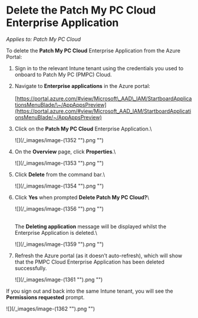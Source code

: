 # Delete the Patch My PC Cloud Enterprise Application

_Applies to: Patch My PC Cloud_

To delete the **Patch My PC Cloud** Enterprise Application from the Azure Portal:

1. Sign in to the relevant Intune tenant using the credentials you used to onboard to Patch My PC (PMPC) Cloud.
2. Navigate to **Enterprise applications** in the Azure portal:\
   \
   [https://portal.azure.com/#view/Microsoft\_AAD\_IAM/StartboardApplicationsMenuBlade/\~/AppAppsPreview](https://portal.azure.com/#view/Microsoft_AAD_IAM/StartboardApplicationsMenuBlade/~/AppAppsPreview)
3.  Click on the **Patch My PC Cloud** Enterprise Application.\\

    !\[]\(/\_images/image-(1352 "").png "")
4.  On the **Overview** page, click **Properties**.\\

    !\[]\(/\_images/image-(1353 "").png "")
5.  Click **Delete** from the command bar.\\

    !\[]\(/\_images/image-(1354 "").png "")
6.  Click **Yes** when prompted **Delete Patch My PC Cloud?**\\

    !\[]\(/\_images/image-(1356 "").png "")

    \
    The **Deleting application** message will be displayed whilst the Enterprise Application is deleted.\\

    !\[]\(/\_images/image-(1359 "").png "")
7.  Refresh the Azure portal (as it doesn’t auto-refresh), which will show that the PMPC Cloud Enterprise Application has been deleted successfully.

    !\[]\(/\_images/image-(1361 "").png "")

If you sign out and back into the same Intune tenant, you will see the **Permissions requested** prompt.

!\[]\(/\_images/image-(1362 "").png "")
